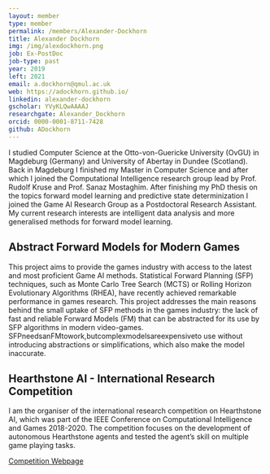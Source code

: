 ```yaml
---
layout: member
type: member
permalink: /members/Alexander-Dockhorn
title: Alexander Dockhorn
img: /img/alexdockhorn.png
job: Ex-PostDoc
job-type: past
year: 2019
left: 2021
email: a.dockhorn@qmul.ac.uk
web: https://adockhorn.github.io/
linkedin: alexander-dockhorn
gscholar: YVyKLQwAAAAJ
researchgate: Alexander_Dockhorn
orcid: 0000-0001-8711-7428
github: ADockhorn
---
```


I studied Computer Science at the Otto-von-Guericke University (OvGU) in Magdeburg (Germany) and University of Abertay in Dundee (Scotland). Back in Magdeburg I finished my Master in Computer Science and after which I joined the Computational Intelligence research group lead by Prof. Rudolf Kruse and Prof. Sanaz Mostaghim. After finishing my PhD thesis on the topics forward model learning and predictive state determinization I joined the Game AI Research Group as a Postdoctoral Research Assistant. My current research interests are intelligent data analysis and more generalised methods for forward model learning.

## Abstract Forward Models for Modern Games

This project aims to provide the games industry with access to the latest and most proficient Game AI methods. Statistical Forward Planning (SFP) techniques, such as Monte Carlo Tree Search (MCTS) or Rolling Horizon Evolutionary Algorithms (RHEA), have recently achieved remarkable performance in games research. This project addresses the main reasons behind the small uptake of SFP methods in the games industry: the lack of fast and reliable Forward Models (FM) that can be abstracted for its use by SFP algorithms in modern video-games. SFPneedsanFMtowork,butcomplexmodelsareexpensiveto use without introducing abstractions or simplifications, which also make the model inaccurate.


## Hearthstone AI - International Research Competition

I am the organiser of the international research competition on Hearthstone AI, which was part of the IEEE Conference on Computational Intelligence and Games 2018-2020. The competition focuses on the development of autonomous Hearthstone agents and tested the agent’s skill on multiple game playing tasks.

<a href="http://ci.ovgu.de/Research/HearthstoneAI.html">Competition Webpage</a> 
